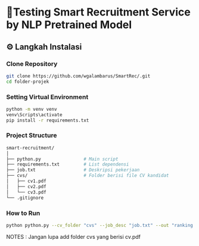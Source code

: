 # 🧠Testing Smart Recruitment Service by NLP Pretrained Model

## ⚙️ Langkah Instalasi
###  Clone Repository
```bash
git clone https://github.com/wgalambarus/SmartRec/.git
cd folder-projek
```
### Setting Virtual Environment
```bash
python -m venv venv
venv\Scripts\activate
pip install -r requirements.txt
```
### Project Structure
```bash
smart-recruitment/
│
├── python.py                # Main script
├── requirements.txt         # List dependensi
├── job.txt                  # Deskripsi pekerjaan
├── cvs/                     # Folder berisi file CV kandidat
│   ├── cv1.pdf
│   ├── cv2.pdf
│   └── cv3.pdf
└── .gitignore
```
### How to Run
```bash
python python.py --cv_folder "cvs" --job_desc "job.txt" --out "ranking.csv"
```

NOTES : Jangan lupa add folder cvs yang berisi cv.pdf


